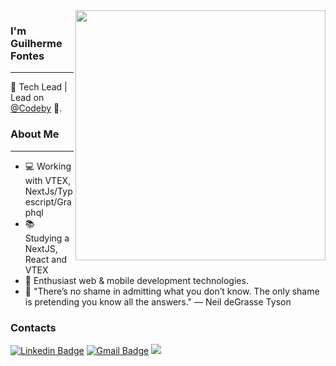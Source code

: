 <img align="right" width="400" height="400" src="https://hum-systems.com/site/templates/images/jobs/business_m.png">


### I'm Guilherme Fontes 
---
🌌 Tech Lead | Lead on [@Codeby](https://www.linkedin.com/company/codeby/mycompany/) 🏢.



### About Me
---
- 💻 Working with VTEX, NextJs/Typescript/Graphql
- 📚 Studying a NextJS, React and VTEX
- 🌌 Enthusiast web & mobile development technologies.
- 💭 "There’s no shame in admitting what you don’t know. The only shame is pretending you know all the answers." ― Neil deGrasse Tyson

### Contacts
[![Linkedin Badge](https://img.shields.io/badge/-Guilherme%20Fontes-6633cc?style=flat-square&logo=Linkedin&logoColor=white&link=https://www.linkedin.com/in/guilherme-fontes-amorim/)](https://www.linkedin.com/in/guilherme-fontes-amorim/) 
[![Gmail Badge](https://img.shields.io/badge/-gui.fontes.amorim@gmail.com-6633cc?style=flat-square&logo=Gmail&logoColor=white&link=mailto:gui.fontes.amorim@gmail.com)](mailto:gui.fontes.amorim@gmail.com)
![](https://komarev.com/ghpvc/?username=Yokaito&color=6633CC&&style=flat-square&label=Visitas)
